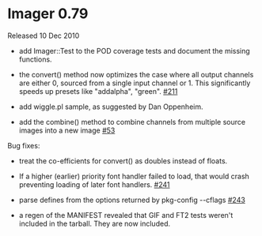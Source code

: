# Imager 0.79

Released 10 Dec 2010

- add Imager::Test to the POD coverage tests and document the missing functions.

- the convert() method now optimizes the case where all output channels are either 0, sourced from a single input channel or 1. This significantly speeds up presets like "addalpha", "green". [#211](https://github.com/tonycoz/imager/issues/211)

- add wiggle.pl sample, as suggested by Dan Oppenheim.

- add the combine() method to combine channels from multiple source images into a new image [#53](https://github.com/tonycoz/imager/issues/53)

Bug fixes:

- treat the co-efficients for convert() as doubles instead of floats.

- If a higher (earlier) priority font handler failed to load, that would crash preventing loading of later font handlers. [#241](https://github.com/tonycoz/imager/issues/241)

- parse defines from the options returned by pkg-config --cflags [#243](https://github.com/tonycoz/imager/issues/243)

- a regen of the MANIFEST revealed that GIF and FT2 tests weren't included in the tarball. They are now included.